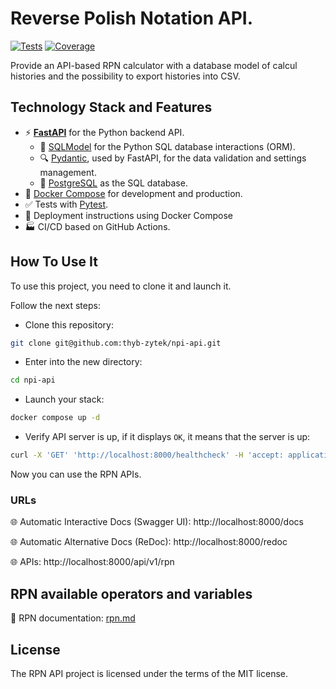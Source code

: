 # Reverse Polish Notation API.

[![Tests](https://github.com/thyb-zytek/npi-api/workflows/Run%20Tests/badge.svg)](https://github.com/thyb-zytek/npi-api/actions/workflows/tests.yml)
[![Coverage](https://coverage-badge.samuelcolvin.workers.dev/thyb-zytek/npi-api.svg)](https://coverage-badge.samuelcolvin.workers.dev/redirct/thyb-zytek/npi-api)

Provide an API-based RPN calculator with a database model of calcul histories and
the possibility to export histories into CSV.


## Technology Stack and Features

- ⚡ [**FastAPI**](https://fastapi.tiangolo.com) for the Python backend API.
    - 🧰 [SQLModel](https://sqlmodel.tiangolo.com) for the Python SQL database interactions (ORM).
    - 🔍 [Pydantic](https://docs.pydantic.dev), used by FastAPI, for the data validation and settings management.
    - 💾 [PostgreSQL](https://www.postgresql.org) as the SQL database.
- 🐋 [Docker Compose](https://www.docker.com) for development and production.
- ✅ Tests with [Pytest](https://pytest.org).
- 🚢 Deployment instructions using Docker Compose
- 🏭 CI/CD based on GitHub Actions.

## How To Use It

To use this project, you need to clone it and launch it.

Follow the next steps:

- Clone this repository:

```bash
git clone git@github.com:thyb-zytek/npi-api.git
```

- Enter into the new directory:

```bash
cd npi-api
```

- Launch your stack:

```bash
docker compose up -d
```

- Verify API server is up, if it displays `OK`, it means that the server is up:
```bash
curl -X 'GET' 'http://localhost:8000/healthcheck' -H 'accept: application/json'
```

Now you can use the RPN APIs.

### URLs

🌐 Automatic Interactive Docs (Swagger UI): http://localhost:8000/docs

🌐 Automatic Alternative Docs (ReDoc): http://localhost:8000/redoc

🌐 APIs: http://localhost:8000/api/v1/rpn

## RPN available operators and variables

📖 RPN documentation: [rpn.md](./rpn.md)

## License

The RPN API project is licensed under the terms of the MIT license.
